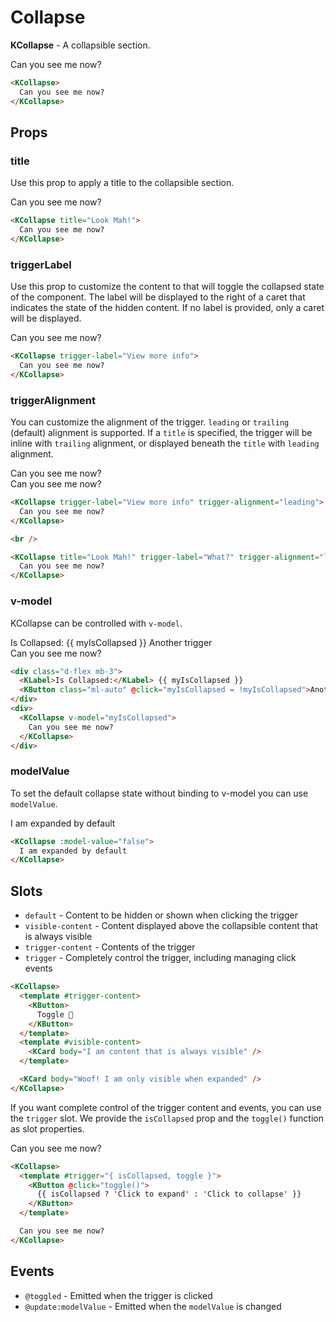 # Collapse

**KCollapse** - A collapsible section.

<KCollapse>
  Can you see me now?
</KCollapse>

```html
<KCollapse>
  Can you see me now?
</KCollapse>
```

## Props

### title

Use this prop to apply a title to the collapsible section.

<KCollapse title="Look Mah!">
  Can you see me now?
</KCollapse>

```html
<KCollapse title="Look Mah!">
  Can you see me now?
</KCollapse>
```

### triggerLabel

Use this prop to customize the content to that will toggle the collapsed state of the component. The label will be displayed to the right of a caret that indicates the state of the hidden content.
If no label is provided, only a caret will be displayed.

<KCollapse trigger-label="View more info">
  Can you see me now?
</KCollapse>

```html
<KCollapse trigger-label="View more info">
  Can you see me now?
</KCollapse>
```

### triggerAlignment

You can customize the alignment of the trigger. `leading` or `trailing` (default) alignment is supported.
If a `title` is specified, the trigger will be inline with `trailing` alignment, or displayed beneath the `title` with `leading` alignment.

<KCollapse trigger-label="View more info" trigger-alignment="leading">
  Can you see me now?
</KCollapse>

<br />

<KCollapse title="Look Mah!" trigger-label="What?" trigger-alignment="leading">
  Can you see me now?
</KCollapse>

```html
<KCollapse trigger-label="View more info" trigger-alignment="leading">
  Can you see me now?
</KCollapse>

<br />

<KCollapse title="Look Mah!" trigger-label="What?" trigger-alignment="leading">
  Can you see me now?
</KCollapse>
```

### v-model

KCollapse can be controlled with `v-model`.

<div class="d-flex mb-3">
  <KLabel>Is Collapsed:</KLabel> {{ myIsCollapsed }}
  <KButton class="ml-auto" @click="myIsCollapsed = !myIsCollapsed">Another trigger</KButton>
</div>
<div>
  <KCollapse v-model="myIsCollapsed">
    Can you see me now?
  </KCollapse>
</div>

```html
<div class="d-flex mb-3">
  <KLabel>Is Collapsed:</KLabel> {{ myIsCollapsed }}
  <KButton class="ml-auto" @click="myIsCollapsed = !myIsCollapsed">Another trigger</KButton>
</div>
<div>
  <KCollapse v-model="myIsCollapsed">
    Can you see me now?
  </KCollapse>
</div>
```

### modelValue

To set the default collapse state without binding to v-model you can use `modelValue`.

<KCollapse :model-value="false">
  I am expanded by default
</KCollapse>

```html
<KCollapse :model-value="false">
  I am expanded by default
</KCollapse>
```

## Slots

- `default` - Content to be hidden or shown when clicking the trigger
- `visible-content` - Content displayed above the collapsible content that is always visible
- `trigger-content` - Contents of the trigger
- `trigger` - Completely control the trigger, including managing click events

<KCollapse>
  <template #trigger-content>
    <KButton>
      Toggle 🐶
    </KButton>
  </template>
  <template #visible-content>
    <KCard body="I am content that is always visible" />
  </template>

  <KCard body="Woof! I am only visible when expanded" />
</KCollapse>

```html
<KCollapse>
  <template #trigger-content>
    <KButton>
      Toggle 🐶
    </KButton>
  </template>
  <template #visible-content>
    <KCard body="I am content that is always visible" />
  </template>

  <KCard body="Woof! I am only visible when expanded" />
</KCollapse>
```

If you want complete control of the trigger content and events, you can use the `trigger` slot.
We provide the `isCollapsed` prop and the `toggle()` function as slot properties.

<KCollapse>
  <template #trigger="{ isCollapsed, toggle }">
    <KButton @click="toggle()">{{ isCollapsed ? 'Click to expand' : 'Click to collapse' }}</KButton>
  </template>

  Can you see me now?
</KCollapse>

```html
<KCollapse>
  <template #trigger="{ isCollapsed, toggle }">
    <KButton @click="toggle()">
      {{ isCollapsed ? 'Click to expand' : 'Click to collapse' }}
    </KButton>
  </template>

  Can you see me now?
</KCollapse>
```

## Events

- `@toggled` - Emitted when the trigger is clicked
- `@update:modelValue` - Emitted when the `modelValue` is changed

<script lang="ts">
import { defineComponent } from 'vue'

export default defineComponent({
  data() {
    return {
      myIsCollapsed: true
    }
  },
})
</script>
